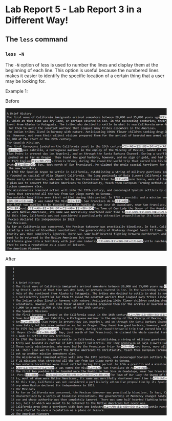 # **Lab Report 5 - Lab Report 3 in a Different Way!**

## **The `less` command**

### **`less -N`**

The `-N` option of less is used to number the lines and display them at the beginning of each line. This option is useful because the numbered lines makes it easier to identify the specific location of a certain thing that a user may be looking for.

Example 1:

Before

![Image](https://github.com/jcaylao/LabReport5/blob/main/2.JPG?raw=true)

After

![Image](https://github.com/jcaylao/LabReport5/blob/main/1.JPG?raw=true)
